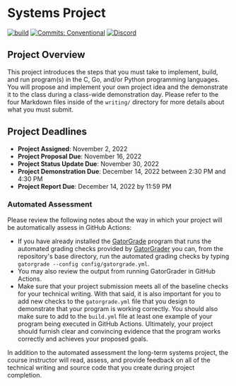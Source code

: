 # Systems Project

[![build](../../actions/workflows/build.yml/badge.svg)](../../actions/)
[![Commits: Conventional](https://img.shields.io/badge/Commits-Conventional-blue.svg)](https://www.conventionalcommits.org/en/v1.0.0/)
[![Discord](https://img.shields.io/discord/1013818801281839184?logo=discord)](https://discord.gg/9VfCdqffu6)

## Project Overview

This project introduces the steps that you must take to implement, build, and
run program(s) in the C, Go, and/or Python programming languages. You will
propose and implement your own project idea and the demonstrate it to the class
during a class-wide demonstration day. Please refer to the four Markdown files
inside of the `writing/` directory for more details about what you must submit.

## Project Deadlines

- **Project Assigned**: November 2, 2022
- **Project Proposal Due**: November 16, 2022
- **Project Status Update Due**: November 30, 2022
- **Project Demonstration Due**: December 14, 2022 between 2:30 PM and 4:30 PM
- **Project Report Due**: December 14, 2022 by 11:59 PM

### Automated Assessment

Please review the following notes about the way in which your project will be
automatically assess in GitHub Actions:

- If you have already installed the
  [GatorGrade](https://github.com/GatorEducator/gatorgrade) program that runs
  the automated grading checks provided by
  [GatorGrader](https://github.com/GatorEducator/gatorgrader) you can, from the
  repository's base directory, run the automated grading checks by typing
  `gatorgrade --config config/gatorgrade.yml`.
- You may also review the output from running GatorGrader in GitHub Actions.
- Make sure that your project submission meets all of the baseline checks for
  your technical writing. With that said, it is also important for you to add
  new checks to the `gatorgrade.yml` file that you design to demonstrate that
  your program is working correctly. You should also make sure to add to the
  `build.yml` file at least one example of your program being executed in GitHub
  Actions. Ultimately, your project should furnish clear and convincing evidence
  that the program works correctly and achieves your proposed goals.

In addition to the automated assessment the long-term systems project, the
course instructor will read, assess, and provide feedback on all of the
technical writing and source code that you create during project completion.
